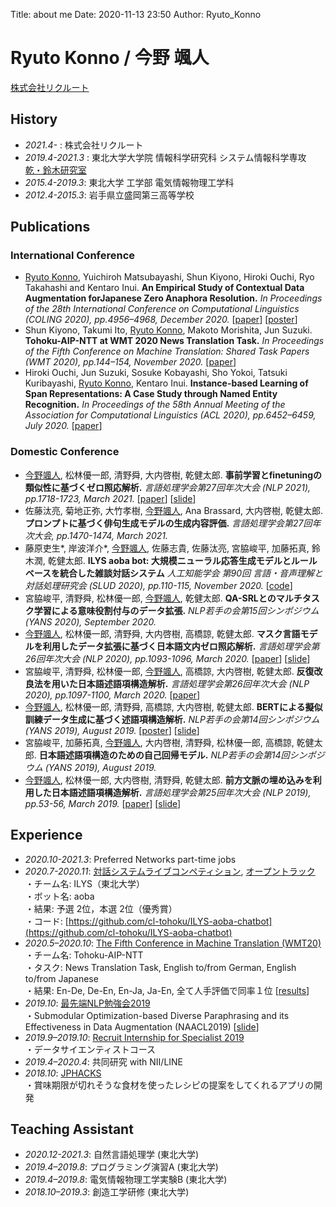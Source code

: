 Title: about me
Date: 2020-11-13 23:50
Author: Ryuto_Konno
<!-- Header_Cover: image.png -->

# Ryuto Konno / 今野 颯人
[株式会社リクルート](https://www.recruit.co.jp/)  

## History
- *2021.4-* : 株式会社リクルート
- *2019.4-2021.3* : 東北大学大学院 情報科学研究科 システム情報科学専攻 [乾・鈴木研究室](https://www.nlp.ecei.tohoku.ac.jp/)
- *2015.4-2019.3*: 東北大学 工学部 電気情報物理工学科
- *2012.4-2015.3*: 岩手県立盛岡第三高等学校

## Publications
### International Conference
- <u>Ryuto Konno</u>, Yuichiroh Matsubayashi, Shun Kiyono, Hiroki Ouchi, Ryo Takahashi and Kentaro Inui. **An Empirical Study of Contextual Data Augmentation forJapanese Zero Anaphora Resolution.** *In Proceedings of the 28th International Conference on Computational Linguistics (COLING 2020), pp.4956–4968, December 2020.* [[paper](https://www.aclweb.org/anthology/2020.coling-main.435/)] [[poster](https://ryuto10.github.io/files/COLING2020_poster.pdf)]  
- Shun Kiyono, Takumi Ito, <u>Ryuto Konno</u>, Makoto Morishita, Jun Suzuki. **Tohoku-AIP-NTT at WMT 2020 News Translation Task.** *In Proceedings of the Fifth Conference on Machine Translation: Shared Task Papers (WMT 2020), pp.144–154, November 2020.* [[paper](https://www.aclweb.org/anthology/2020.wmt-1.12/)]
- Hiroki Ouchi, Jun Suzuki, Sosuke Kobayashi, Sho Yokoi, Tatsuki Kuribayashi, <u>Ryuto Konno</u>, Kentaro Inui. **Instance-based Learning of Span Representations: A Case Study through Named Entity Recognition.** *In Proceedings of the 58th Annual Meeting of the Association for Computational Linguistics (ACL 2020), pp.6452–6459, July 2020.* [[paper](https://www.aclweb.org/anthology/2020.acl-main.575/)]

### Domestic Conference
- <u>今野颯人</u>, 松林優一郎, 清野舜, 大内啓樹, 乾健太郎. **事前学習とfinetuningの類似性に基づくゼロ照応解析.** *言語処理学会第27回年次大会 (NLP 2021), pp.1718-1723, March 2021.* [[paper](https://www.anlp.jp/nlp2021/program_online/pdf_dir/C9-4.pdf)] [[slide](https://ryuto10.github.io/files/NLP2021_slide.pdf)]
- 佐藤汰亮, 菊地正弥, 大竹孝樹, <u>今野颯人</u>, Ana Brassard, 大内啓樹, 乾健太郎. **プロンプトに基づく俳句生成モデルの生成内容評価.** *言語処理学会第27回年次大会, pp.1470-1474, March 2021.*
- 藤原吏生\*, 岸波洋介\*, <u>今野颯人</u>, 佐藤志貴, 佐藤汰亮, 宮脇峻平, 加藤拓真, 鈴木潤, 乾健太郎. **ILYS aoba bot: 大規模ニューラル応答生成モデルとルールベースを統合した雑談対話システム** *人工知能学会 第90回 言語・音声理解と対話処理研究会 (SLUD 2020), pp.110-115, November 2020.* [[code](https://github.com/cl-tohoku/ILYS-aoba-chatbot)]
- 宮脇峻平, 清野舜, 松林優一郎, <u>今野颯人</u>, 乾健太郎. **QA-SRLとのマルチタスク学習による意味役割付与のデータ拡張.** *NLP若手の会第15回シンポジウム (YANS 2020), September 2020.*
- <u>今野颯人</u>, 松林優一郎, 清野舜, 大内啓樹, 高橋諒, 乾健太郎. **マスク言語モデルを利用したデータ拡張に基づく日本語文内ゼロ照応解析.** *言語処理学会第26回年次大会 (NLP 2020), pp.1093-1096, March 2020.* [[paper](https://www.anlp.jp/proceedings/annual_meeting/2020/pdf_dir/C5-1.pdf)] [[slide](https://ryuto10.github.io/files/NLP2020_slide.pdf)]
- 宮脇峻平, 清野舜, 松林優一郎, <u>今野颯人</u>, 高橋諒, 大内啓樹, 乾健太郎. **反復改良法を用いた日本語述語項構造解析.** *言語処理学会第26回年次大会 (NLP 2020), pp.1097-1100, March 2020.* [[paper](https://www.anlp.jp/proceedings/annual_meeting/2020/pdf_dir/C5-2.pdf)]
- <u>今野颯人</u>, 松林優一郎, 清野舜, 高橋諒, 大内啓樹, 乾健太郎. **BERTによる擬似訓練データ生成に基づく述語項構造解析.** *NLP若手の会第14回シンポジウム (YANS 2019), August 2019.* [[poster](https://ryuto10.github.io/files/Yans2019_poster.pdf)] [[slide](https://ryuto10.github.io/files/Yans2019_slide.pdf)]
- 宮脇峻平, 加藤拓真, <u>今野颯人</u>, 大内啓樹, 清野舜, 松林優一郎, 高橋諒, 乾健太郎. **日本語述語項構造のための自己回帰モデル.** *NLP若手の会第14回シンポジウム (YANS 2019), August 2019.*
- <u>今野颯人</u>, 松林優一郎, 大内啓樹, 清野舜, 乾健太郎. **前⽅⽂脈の埋め込みを利⽤した⽇本語述語項構造解析.** *言語処理学会第25回年次大会 (NLP 2019), pp.53-56, March 2019.* [[paper](https://www.anlp.jp/proceedings/annual_meeting/2019/pdf_dir/D1-2.pdf)] [[slide](https://ryuto10.github.io/files/NLP2019_slide.pdf)]

## Experience
- *2020.10-2021.3*: Preferred Networks part-time jobs
- *2020.7-2020.11*: [対話システムライブコンペティション](https://dialog-system-live-competition.github.io/dslc3/index.html), [オープントラック](https://dialog-system-live-competition.github.io/dslc3/opentrack.html)  
・チーム名: ILYS（東北大学）  
・ボット名: aoba  
・結果: 予選 2位，本選 2位（優秀賞）  
・コード: [https://github.com/cl-tohoku/ILYS-aoba-chatbot](https://github.com/cl-tohoku/ILYS-aoba-chatbot)
- *2020.5–2020.10*: [The Fifth Conference in Machine Translation (WMT20)](http://www.statmt.org/wmt20/)  
・チーム名: Tohoku-AIP-NTT  
・タスク: News Translation Task, English to/from German, English to/from Japanese  
・結果: En-De, De-En,  En-Ja, Ja-En, 全て人手評価で同率１位 [[results](http://wmt.ufal.cz/)]
- *2019.10*: [最先端NLP勉強会2019](https://sites.google.com/view/snlp-jp/home/2019?authuser=0)  
・Submodular Optimization-based Diverse Paraphrasing and its Effectiveness in Data Augmentation (NAACL2019) [[slide](https://ryuto10.github.io/files/SNLP2019_slide.pdf)]
- *2019.9–2019.10*: [Recruit Internship for Specialist 2019](https://www.recruit-jinji.jp/internship/)  
・データサイエンティストコース
- *2019.4–2020.4*: 共同研究 with NII/LINE
- *2018.10*: [JPHACKS](https://jphacks.com/2018/)  
・賞味期限が切れそうな食材を使ったレシピの提案をしてくれるアプリの開発

## Teaching Assistant
- *2020.12-2021.3*: 自然言語処理学 (東北大学)
- *2019.4–2019.8*: プログラミング演習A (東北大学)
- *2019.4–2019.8*: 電気情報物理工学実験B (東北大学)
- *2018.10–2019.3*: 創造工学研修 (東北大学)
